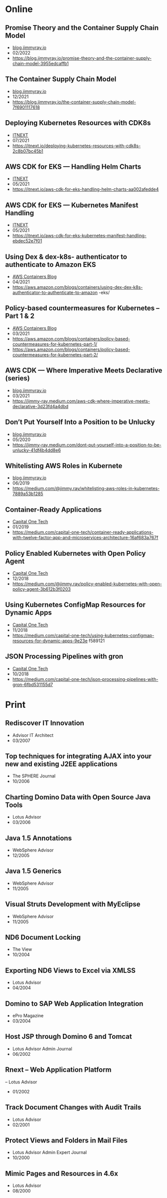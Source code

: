 # Online
## Promise Theory and the Container Supply Chain Model
- [blog.jimmyray.io](https://blog.jimmyray.io)
- 02/2022
- https://blog.jimmyray.io/promise-theory-and-the-container-supply-chain-model-3955edcaffb1
## The Container Supply Chain Model
- [blog.jimmyray.io](https://blog.jimmyray.io)
- 12/2021
- https://blog.jimmyray.io/the-container-supply-chain-model-7f6901117618
## Deploying Kubernetes Resources with CDK8s
- [ITNEXT](https://itnext.io/)
- 07/2021
- https://itnext.io/deploying-kubernetes-resources-with-cdk8s-2c8b07bc45b1
## AWS CDK for EKS — Handling Helm Charts
- [ITNEXT](https://itnext.io/)
- 05/2021
- https://itnext.io/aws-cdk-for-eks-handling-helm-charts-aa002afedde4
## AWS CDK for EKS — Kubernetes Manifest Handling
- [ITNEXT](https://itnext.io/)
- 05/2021
- https://itnext.io/aws-cdk-for-eks-kubernetes-manifest-handling-ebdec52e7f01
## Using Dex & dex-k8s- authenticator to authenticate to Amazon EKS
- [AWS Containers Blog](https://aws.amazon.com/blogs/containers/)
- 04/2021
- https://aws.amazon.com/blogs/containers/using-dex-dex-k8s-authenticator-to-authenticate-to-amazon -eks/
## Policy-based countermeasures for Kubernetes – Part 1 & 2
- [AWS Containers Blog](https://aws.amazon.com/blogs/containers/)
- 03/2021
- https://aws.amazon.com/blogs/containers/policy-based-countermeasures-for-kubernetes-part-1/
- https://aws.amazon.com/blogs/containers/policy-based-countermeasures-for-kubernetes-part-2/
## AWS CDK — Where Imperative Meets Declarative (series)
- [blog.jimmyray.io](https://blog.jimmyray.io)
- 03/2021
- https://jimmy-ray.medium.com/aws-cdk-where-imperative-meets-declarative-3d23fd4a4dbd
## Don’t Put Yourself Into a Position to be Unlucky
- [blog.jimmyray.io](https://blog.jimmyray.io)
- 05/2020
- https://jimmy-ray.medium.com/dont-put-yourself-into-a-position-to-be-unlucky-41df4b4dd8e6
## Whitelisting AWS Roles in Kubernete
- [blog.jimmyray.io](https://blog.jimmyray.io)
- 06/2019
- https://medium.com/@jimmy.ray/whitelisting-aws-roles-in-kubernetes-7889a53b1285
## Container-Ready Applications
- [Capital One Tech](https://www.capitalone.com/tech/)
- 01/2019
- https://medium.com/capital-one-tech/container-ready-applications-with-twelve-factor-app-and-microservices-architecture-16af683a767f
## Policy Enabled Kubernetes with Open Policy Agent
- [Capital One Tech](https://www.capitalone.com/tech/)
- 12/2018
- https://medium.com/@jimmy.ray/policy-enabled-kubernetes-with-open-policy-agent-3b612b3f0203
## Using Kubernetes ConfigMap Resources for Dynamic Apps
- [Capital One Tech](https://www.capitalone.com/tech/)
- 11/2018
- https://medium.com/capital-one-tech/using-kubernetes-configmap-resources-for-dynamic-apps-9e23e f589121
## JSON Processing Pipelines with gron
- [Capital One Tech](https://www.capitalone.com/tech/)
- 10/2018
- https://medium.com/capital-one-tech/json-processing-pipelines-with-gron-6fbd531155d7

# Print
## Rediscover IT Innovation
- Advisor IT Architect
- 03/2007
## Top techniques for integrating AJAX into your new and existing J2EE applications
- The SPHERE Journal
- 10/2006
## Charting Domino Data with Open Source Java Tools
- Lotus Advisor
- 03/2006
## Java 1.5 Annotations
- WebSphere Advisor
- 12/2005
## Java 1.5 Generics
- WebSphere Advisor
- 11/2005
## Visual Struts Development with MyEclipse
- WebSphere Advisor
- 11/2005
## ND6 Document Locking
- The View
- 10/2004
## Exporting ND6 Views to Excel via XMLSS
- Lotus Advisor
- 04/2004
## Domino to SAP Web Application Integration
- ePro Magazine
- 03/2004
## Host JSP through Domino 6 and Tomcat
- Lotus Advisor Admin Journal
- 06/2002
## Rnext – Web Application Platform
– Lotus Advisor
- 01/2002
## Track Document Changes with Audit Trails
- Lotus Advisor
- 02/2001
## Protect Views and Folders in Mail Files
- Lotus Advisor Admin Expert Journal
- 10/2000
## Mimic Pages and Resources in 4.6x
- Lotus Advisor
- 08/2000

